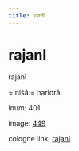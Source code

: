 ```yaml
---
title: रजनी
---
```


# rajanI

rajanī  <div n="P" />= niśā = haridrā.

lnum: 401

image: [449](https://www.sanskrit-lexicon.uni-koeln.de/scans/csl-apidev/servepdf.php?dict=snp&page=449)

cologne link: [rajanI](https://sanskrit-lexicon.uni-koeln.de/scans/csl-apidev/getword.php?dict=snp&key=rajanI)

